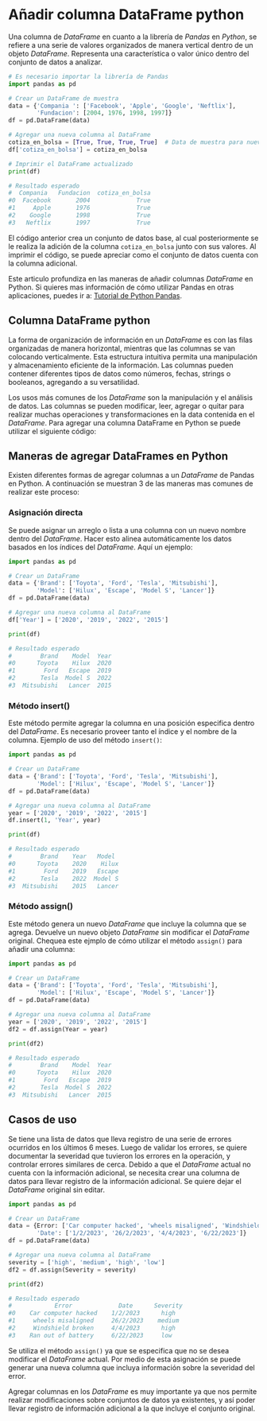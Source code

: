 # Añadir columna DataFrame python

Una columna de _DataFrame_ en cuanto a la librería de _Pandas_ en _Python_, se refiere a una serie de valores organizados de manera vertical dentro de un objeto _DataFrame_. Representa una característica o valor único dentro del conjunto de datos a analizar.

```py
# Es necesario importar la librería de Pandas
import pandas as pd

# Crear un DataFrame de muestra
data = {'Compania ': ['Facebook', 'Apple', 'Google', 'Neftlix'],
        'Fundacion': [2004, 1976, 1998, 1997]}
df = pd.DataFrame(data)

# Agregar una nueva columna al DataFrame
cotiza_en_bolsa = [True, True, True, True]  # Data de muestra para nueva columna
df['cotiza_en_bolsa'] = cotiza_en_bolsa

# Imprimir el DataFrame actualizado
print(df)

# Resultado esperado
#  Compania   Fundacion  cotiza_en_bolsa
#0  Facebook       2004             True
#1     Apple       1976             True
#2    Google       1998             True
#3   Neftlix       1997             True

```

El código anterior crea un conjunto de datos base, al cual posteriormente se le realiza la adición de la columna ```cotiza_en_bolsa``` junto con sus valores. Al imprimir el código, se puede apreciar como el conjunto de datos cuenta con la columna adicional.

Este articulo profundiza en las maneras de añadir columnas _DataFrame_ en Python. Si quieres mas información de cómo utilizar Pandas en otras aplicaciones, puedes ir a: [Tutorial de Python Pandas]( https://4geeks.com/es/interactive-exercise/tutorial-pandas-para-machine-learning).

## Columna DataFrame python

La forma de organización de información en un _DataFrame_ es con las filas organizadas de manera horizontal, mientras que las columnas se van colocando verticalmente. Esta estructura intuitiva permita una manipulación y almacenamiento eficiente de la información. Las columnas pueden contener diferentes tipos de datos como números, fechas, strings o booleanos, agregando a su versatilidad.

Los usos más comunes de los _DataFrame_ son la manipulación y el análisis de datos. Las columnas se pueden modificar, leer, agregar o quitar para realizar muchas operaciones y transformaciones en la data contenida en el _DataFrame_. Para agregar una columna DataFrame en Python se puede utilizar el siguiente código:

## Maneras de agregar DataFrames en Python

Existen diferentes formas de agregar columnas a un _DataFrame_ de Pandas en Python. A continuación se muestran 3 de las maneras mas comunes de realizar este proceso:

### Asignación directa

Se puede asignar un arreglo o lista a una columna con un nuevo nombre dentro del _DataFrame_. Hacer esto alinea automáticamente los datos basados en los índices del _DataFrame_. Aquí un ejemplo:

```py
import pandas as pd

# Crear un DataFrame 
data = {'Brand': ['Toyota', 'Ford', 'Tesla', 'Mitsubishi'],
        'Model': ['Hilux', 'Escape', 'Model S', 'Lancer']}
df = pd.DataFrame(data)

# Agregar una nueva columna al DataFrame
df['Year'] = ['2020', '2019', '2022', '2015']

print(df)

# Resultado esperado
#        Brand    Model  Year
#0      Toyota    Hilux  2020
#1        Ford   Escape  2019
#2       Tesla  Model S  2022
#3  Mitsubishi   Lancer  2015
```

### Método insert()

Este método permite agregar la columna en una posición especifica dentro del _DataFrame_. Es necesario proveer tanto el índice y el nombre de la columna. Ejemplo de uso del método `insert()`:

```py
import pandas as pd

# Crear un DataFrame 
data = {'Brand': ['Toyota', 'Ford', 'Tesla', 'Mitsubishi'],
        'Model': ['Hilux', 'Escape', 'Model S', 'Lancer']}
df = pd.DataFrame(data)

# Agregar una nueva columna al DataFrame
year = ['2020', '2019', '2022', '2015']
df.insert(1, 'Year', year)

print(df)

# Resultado esperado
#        Brand    Year   Model
#0      Toyota    2020    Hilux
#1        Ford    2019   Escape
#2       Tesla    2022  Model S
#3  Mitsubishi    2015   Lancer
```

### Método assign() 

Este método genera un nuevo _DataFrame_ que incluye la columna que se agrega. Devuelve un nuevo objeto _DataFrame_ sin modificar el _DataFrame_ original. Chequea este ejmplo de cómo utilizar el método `assign()` para añadir una columna:

```py
import pandas as pd

# Crear un DataFrame 
data = {'Brand': ['Toyota', 'Ford', 'Tesla', 'Mitsubishi'],
        'Model': ['Hilux', 'Escape', 'Model S', 'Lancer']}
df = pd.DataFrame(data)

# Agregar una nueva columna al DataFrame
year = ['2020', '2019', '2022', '2015']
df2 = df.assign(Year = year)

print(df2)

# Resultado esperado
#        Brand    Model  Year
#0      Toyota    Hilux  2020
#1        Ford   Escape  2019
#2       Tesla  Model S  2022
#3  Mitsubishi   Lancer  2015
```

## Casos de uso

Se tiene una lista de datos que lleva registro de una serie de errores ocurridos en los últimos 6 meses. Luego de validar los errores, se quiere documentar la severidad que tuvieron los errores en la operación, y controlar errores similares de cerca. Debido a que el _DataFrame_ actual no cuenta con la información adicional, se necesita crear una columna de datos para llevar registro de la información adicional. Se quiere dejar el _DataFrame_ original sin editar.

```py
import pandas as pd

# Crear un DataFrame 
data = {Error: ['Car computer hacked', 'wheels misaligned', 'Windshield broken', 'Ran out of battery'],
        'Date': ['1/2/2023', '26/2/2023', '4/4/2023', '6/22/2023']}
df = pd.DataFrame(data)

# Agregar una nueva columna al DataFrame
severity = ['high', 'medium', 'high', 'low']
df2 = df.assign(Severity = severity)

print(df2)

# Resultado esperado
#            Error             Date      Severity
#0    Car computer hacked    1/2/2023      high
#1     wheels misaligned     26/2/2023    medium
#2     Windshield broken     4/4/2023      high
#3    Ran out of battery     6/22/2023     low
```

Se utiliza el método `assign()` ya que se especifica que no se desea modificar el _DataFrame_ actual. Por medio de esta asignación se puede generar una nueva columna que incluya información sobre la severidad del error.

Agregar columnas en los _DataFrame_ es muy importante ya que nos permite realizar modificaciones sobre conjuntos de datos ya existentes, y así poder llevar registro de información adicional a la que incluye el conjunto original.
